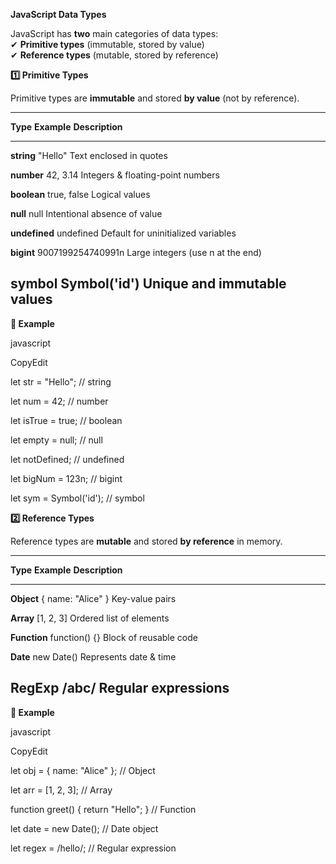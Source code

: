 **JavaScript Data Types**

JavaScript has **two** main categories of data types:\
✔ **Primitive types** (immutable, stored by value)\
✔ **Reference types** (mutable, stored by reference)

**1️⃣ Primitive Types**

Primitive types are **immutable** and stored **by value** (not by
reference).

  ---------------------------------------------------------------------------
  **Type**        **Example**            **Description**
  --------------- ---------------------- ------------------------------------
  **string**      \"Hello\"              Text enclosed in quotes

  **number**      42, 3.14               Integers & floating-point numbers

  **boolean**     true, false            Logical values

  **null**        null                   Intentional absence of value

  **undefined**   undefined              Default for uninitialized variables

  **bigint**      9007199254740991n      Large integers (use n at the end)

  **symbol**      Symbol(\'id\')         Unique and immutable values
  ---------------------------------------------------------------------------

**🔹 Example**

javascript

CopyEdit

let str = \"Hello\"; // string

let num = 42; // number

let isTrue = true; // boolean

let empty = null; // null

let notDefined; // undefined

let bigNum = 123n; // bigint

let sym = Symbol(\'id\'); // symbol

**2️⃣ Reference Types**

Reference types are **mutable** and stored **by reference** in memory.

  -------------------------------------------------------------------------
  **Type**       **Example**                 **Description**
  -------------- --------------------------- ------------------------------
  **Object**     { name: \"Alice\" }         Key-value pairs

  **Array**      \[1, 2, 3\]                 Ordered list of elements

  **Function**   function() {}               Block of reusable code

  **Date**       new Date()                  Represents date & time

  **RegExp**     /abc/                       Regular expressions
  -------------------------------------------------------------------------

**🔹 Example**

javascript

CopyEdit

let obj = { name: \"Alice\" }; // Object

let arr = \[1, 2, 3\]; // Array

function greet() { return \"Hello\"; } // Function

let date = new Date(); // Date object

let regex = /hello/; // Regular expression

